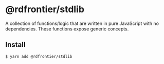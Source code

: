 # @rdfrontier/stdlib

A collection of functions/logic that are written in pure JavaScript with no
dependencies. These functions expose generic concepts.

## Install

```sh
$ yarn add @rdfrontier/stdlib
```
